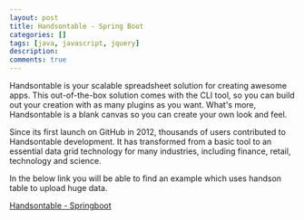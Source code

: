 ```yaml
---
layout: post
title: Handsontable - Spring Boot
categories: []
tags: [java, javascript, jquery]
description: 
comments: true
---
```


Handsontable is your scalable spreadsheet solution for creating awesome apps. This out-of-the-box solution comes with the CLI tool, so you can build out your creation with as many plugins as you want. What's more, Handsontable is a blank canvas so you can create your own look and feel.

Since its first launch on GitHub in 2012, thousands of users contributed to Handsontable development. It has transformed from a basic tool to an essential data grid technology for many industries, including finance, retail, technology and science.


In the below link you will be able to find an example which uses handson table to upload huge data.

<a href="https://shreyasrh9.github.io/Handsontable-Springboot/">Handsontable - Springboot</a>
